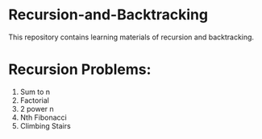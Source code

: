 # Recursion-and-Backtracking
This repository contains learning materials of recursion and backtracking.

# Recursion Problems:
1) Sum to n
2) Factorial
3) 2 power n
4) Nth Fibonacci
5) Climbing Stairs
